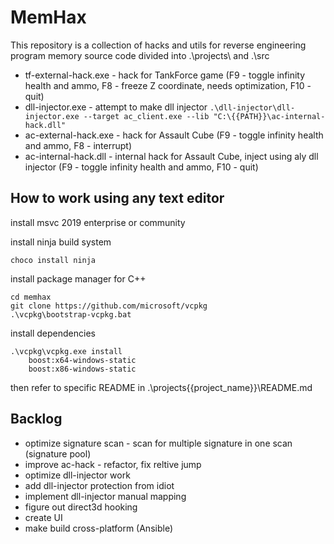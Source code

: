 # MemHax
This repository is a collection of hacks and utils for reverse engineering program memory
source code divided into .\projects\ and .\src 

- tf-external-hack.exe - hack for TankForce game (F9 - toggle infinity health and ammo, F8 - freeze Z coordinate, needs optimization, F10 - quit)
- dll-injector.exe - attempt to make dll injector `.\dll-injector\dll-injector.exe --target ac_client.exe --lib "C:\{{PATH}}\ac-internal-hack.dll"`
- ac-external-hack.exe - hack for Assault Cube (F9 - toggle infinity health and ammo, F8 - interrupt)
- ac-internal-hack.dll - internal hack for Assault Cube, inject using aly dll injector (F9 - toggle infinity health and ammo, F10 - quit)

## How to work using any text editor

install msvc 2019 enterprise or community

install ninja build system

```
choco install ninja
```

install package manager for C++

```
cd memhax
git clone https://github.com/microsoft/vcpkg
.\vcpkg\bootstrap-vcpkg.bat
```

install dependencies

```
.\vcpkg\vcpkg.exe install
    boost:x64-windows-static
    boost:x86-windows-static
```

then refer to specific README in .\projects\{{project_name}}\README.md

## Backlog

- optimize signature scan - scan for multiple signature in one scan (signature pool)
- improve ac-hack - refactor, fix reltive jump
- optimize dll-injector work
- add dll-injector protection from idiot
- implement dll-injector manual mapping
- figure out direct3d hooking
- create UI
- make build cross-platform (Ansible)
